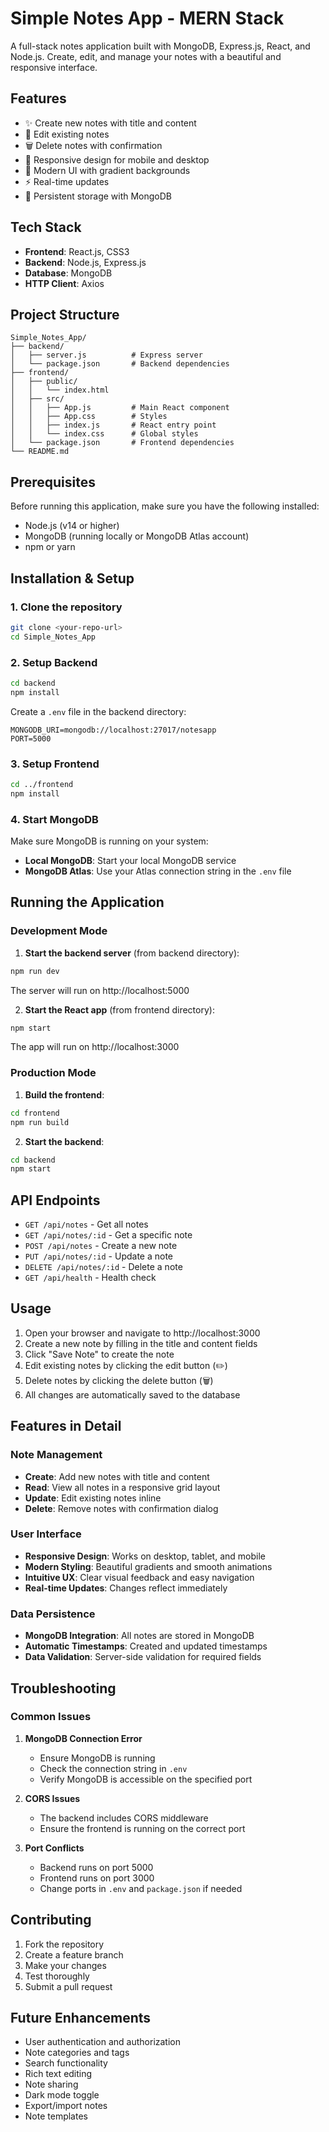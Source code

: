 # Simple Notes App - MERN Stack

A full-stack notes application built with MongoDB, Express.js, React, and Node.js. Create, edit, and manage your notes with a beautiful and responsive interface.

## Features

- ✨ Create new notes with title and content
- 📝 Edit existing notes
- 🗑️ Delete notes with confirmation
- 📱 Responsive design for mobile and desktop
- 🎨 Modern UI with gradient backgrounds
- ⚡ Real-time updates
- 💾 Persistent storage with MongoDB

## Tech Stack

- **Frontend**: React.js, CSS3
- **Backend**: Node.js, Express.js
- **Database**: MongoDB
- **HTTP Client**: Axios

## Project Structure

```
Simple_Notes_App/
├── backend/
│   ├── server.js          # Express server
│   └── package.json       # Backend dependencies
├── frontend/
│   ├── public/
│   │   └── index.html
│   ├── src/
│   │   ├── App.js         # Main React component
│   │   ├── App.css        # Styles
│   │   ├── index.js       # React entry point
│   │   └── index.css      # Global styles
│   └── package.json       # Frontend dependencies
└── README.md
```

## Prerequisites

Before running this application, make sure you have the following installed:

- Node.js (v14 or higher)
- MongoDB (running locally or MongoDB Atlas account)
- npm or yarn

## Installation & Setup

### 1. Clone the repository
```bash
git clone <your-repo-url>
cd Simple_Notes_App
```

### 2. Setup Backend

```bash
cd backend
npm install
```

Create a `.env` file in the backend directory:
```
MONGODB_URI=mongodb://localhost:27017/notesapp
PORT=5000
```

### 3. Setup Frontend

```bash
cd ../frontend
npm install
```

### 4. Start MongoDB

Make sure MongoDB is running on your system:
- **Local MongoDB**: Start your local MongoDB service
- **MongoDB Atlas**: Use your Atlas connection string in the `.env` file

## Running the Application

### Development Mode

1. **Start the backend server** (from backend directory):
```bash
npm run dev
```
The server will run on http://localhost:5000

2. **Start the React app** (from frontend directory):
```bash
npm start
```
The app will run on http://localhost:3000

### Production Mode

1. **Build the frontend**:
```bash
cd frontend
npm run build
```

2. **Start the backend**:
```bash
cd backend
npm start
```

## API Endpoints

- `GET /api/notes` - Get all notes
- `GET /api/notes/:id` - Get a specific note
- `POST /api/notes` - Create a new note
- `PUT /api/notes/:id` - Update a note
- `DELETE /api/notes/:id` - Delete a note
- `GET /api/health` - Health check

## Usage

1. Open your browser and navigate to http://localhost:3000
2. Create a new note by filling in the title and content fields
3. Click "Save Note" to create the note
4. Edit existing notes by clicking the edit button (✏️)
5. Delete notes by clicking the delete button (🗑️)
6. All changes are automatically saved to the database

## Features in Detail

### Note Management
- **Create**: Add new notes with title and content
- **Read**: View all notes in a responsive grid layout
- **Update**: Edit existing notes inline
- **Delete**: Remove notes with confirmation dialog

### User Interface
- **Responsive Design**: Works on desktop, tablet, and mobile
- **Modern Styling**: Beautiful gradients and smooth animations
- **Intuitive UX**: Clear visual feedback and easy navigation
- **Real-time Updates**: Changes reflect immediately

### Data Persistence
- **MongoDB Integration**: All notes are stored in MongoDB
- **Automatic Timestamps**: Created and updated timestamps
- **Data Validation**: Server-side validation for required fields

## Troubleshooting

### Common Issues

1. **MongoDB Connection Error**
   - Ensure MongoDB is running
   - Check the connection string in `.env`
   - Verify MongoDB is accessible on the specified port

2. **CORS Issues**
   - The backend includes CORS middleware
   - Ensure the frontend is running on the correct port

3. **Port Conflicts**
   - Backend runs on port 5000
   - Frontend runs on port 3000
   - Change ports in `.env` and `package.json` if needed

## Contributing

1. Fork the repository
2. Create a feature branch
3. Make your changes
4. Test thoroughly
5. Submit a pull request

## Future Enhancements

- User authentication and authorization
- Note categories and tags
- Search functionality
- Rich text editing
- Note sharing
- Dark mode toggle
- Export/import notes
- Note templates

